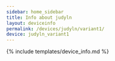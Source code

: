 ```yaml
---
sidebar: home_sidebar
title: Info about judyln
layout: deviceinfo
permalink: /devices/judyln/variant1/
device: judyln_variant1
---
```

{% include templates/device_info.md %}
